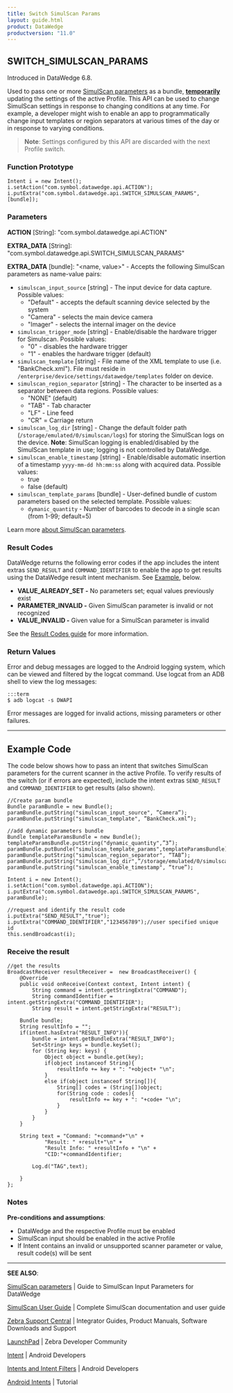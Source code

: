 ```yaml
---
title: Switch SimulScan Params
layout: guide.html
product: DataWedge
productversion: "11.0"
---
```


## SWITCH_SIMULSCAN_PARAMS

Introduced in DataWedge 6.8.

Used to pass one or more [SimulScan parameters](../../input/simulscan) as a bundle, **<u>temporarily</u>** updating the settings of the active Profile. This API can be used to change SimulScan settings in response to changing conditions at any time. For example, a developer might wish to enable an app to programmatically change input templates or region separators at various times of the day or in response to varying conditions.

> **Note**: Settings configured by this API are discarded with the next Profile switch.

### Function Prototype

    Intent i = new Intent();
    i.setAction("com.symbol.datawedge.api.ACTION");
    i.putExtra("com.symbol.datawedge.api.SWITCH_SIMULSCAN_PARAMS", [bundle]);

### Parameters

**ACTION** [String]: "com.symbol.datawedge.api.ACTION"

**EXTRA_DATA** [String]: "com.symbol.datawedge.api.SWITCH_SIMULSCAN_PARAMS"

**EXTRA_DATA** [bundle]: "&lt;name, value&gt;" - Accepts the following SimulScan parameters as name-value pairs:

- `simulscan_input_source` [string] - The input device for data capture. Possible values:
  - "Default" - accepts the default scanning device selected by the system
  - "Camera" - selects the main device camera
  - "Imager" - selects the internal imager on the device
- `simulscan_trigger_mode` [string] - Enable/disable the hardware trigger for Simulscan. Possible values:
  - "0" - disables the hardware trigger
  - "1" - enables the hardware trigger (default)
- `simulscan_template` [string] - File name of the XML template to use (i.e. "BankCheck.xml"). File must reside in `/enterprise/device/settings/datawedge/templates` folder on device.
- `simulscan_region_separator` [string] - The character to be inserted as a separator between data regions. Possible values:
  - "NONE" (default)
  - "TAB" - Tab character
  - "LF" - Line feed
  - "CR" = Carriage return
- `simulscan_log_dir` [string] - Change the default folder path (`/storage/emulated/0/simulscan/logs`) for storing the SimulScan logs on the device. **Note**: SimulScan logging is enabled/disabled by the SimulScan template in use; logging is not controlled by DataWedge.
- `simulscan_enable_timestamp` [string] - Enable/disable automatic insertion of a timestamp `yyyy-mm-dd hh:mm:ss` along with acquired data. Possible values:
  - true
  - false (default)
- `simulscan_template_params` [bundle] - User-defined bundle of custom parameters based on the selected template. Possible values:
  - `dymanic_quantity` - Number of barcodes to decode in a single scan (from 1-99; default=5)

Learn more [about SimulScan parameters](../../input/simulscan).

### Result Codes

DataWedge returns the following error codes if the app includes the intent extras `SEND_RESULT` and `COMMAND_IDENTIFIER` to enable the app to get results using the DataWedge result intent mechanism. See [Example](#example), below.

- **VALUE_ALREADY_SET -** No parameters set; equal values previously exist
- **PARAMETER_INVALID -** Given SimulScan parameter is invalid or not recognized
- **VALUE_INVALID -** Given value for a SimulScan parameter is invalid

See the [Result Codes guide](../resultinfo) for more information.

### Return Values

Error and debug messages are logged to the Android logging system, which can be viewed and filtered by the logcat command. Use logcat from an ADB shell to view the log messages:

    :::term
    $ adb logcat -s DWAPI

Error messages are logged for invalid actions, missing parameters or other failures.

---

## Example Code

The code below shows how to pass an intent that switches SimulScan parameters for the current scanner in the active Profile. To verify results of the switch (or if errors are expected), include the intent extras `SEND_RESULT` and `COMMAND_IDENTIFIER` to get results (also shown).

    //Create param bundle
    Bundle paramBundle = new Bundle();
    paramBundle.putString("simulscan_input_source", ”Camera”);
    paramBundle.putString("simulscan_template", ”BankCheck.xml”);

    //add dynamic parameters bundle
    Bundle templateParamsBundle = new Bundle();
    templateParamsBundle.putString("dynamic_quantity",”3”);
    paramBundle.putBundle("simulscan_template_params",templateParamsBundle);
    paramBundle.putString("simulscan_region_separator", “TAB”);
    paramBundle.putString("simulscan_log_dir",”/storage/emulated/0/simulscan/logs”);
    paramBundle.putString("simulscan_enable_timestamp", “true”);

    Intent i = new Intent();
    i.setAction("com.symbol.datawedge.api.ACTION");
    i.putExtra("com.symbol.datawedge.api.SWITCH_SIMULSCAN_PARAMS", paramBundle);

    //request and identify the result code
    i.putExtra("SEND_RESULT","true");
    i.putExtra("COMMAND_IDENTIFIER","123456789");//user specified unique id
    this.sendBroadcast(i);

### Receive the result

    //get the results
    BroadcastReceiver resultReceiver =  new BroadcastReceiver() {
        @Override
        public void onReceive(Context context, Intent intent) {
            String command = intent.getStringExtra("COMMAND");
            String commandIdentifier = intent.getStringExtra("COMMAND_IDENTIFIER");
            String result = intent.getStringExtra("RESULT");

        Bundle bundle;
        String resultInfo = "";
        if(intent.hasExtra("RESULT_INFO")){
            bundle = intent.getBundleExtra("RESULT_INFO");
            Set<String> keys = bundle.keySet();
            for (String key: keys) {
                Object object = bundle.get(key);
                if(object instanceof String){
                    resultInfo += key + ": "+object+ "\n";
                }
                else if(object instanceof String[]){
                    String[] codes = (String[])object;
                    for(String code : codes){
                        resultInfo += key + ": "+code+ "\n";
                    }
                }
            }
        }

        String text = "Command: "+command+"\n" +
                "Result: " +result+"\n" +
                "Result Info: " +resultInfo + "\n" +
                "CID:"+commandIdentifier;

        	Log.d("TAG",text);

    	}
    };

### Notes

**Pre-conditions and assumptions**:

- DataWedge and the respective Profile must be enabled
- SimulScan input should be enabled in the active Profile
- If Intent contains an invalid or unsupported scanner parameter or value, result code(s) will be sent

---

**SEE ALSO**:

[SimulScan parameters](../../input/simulscan) | Guide to SimulScan Input Parameters for DataWedge

[SimulScan User Guide](/simulscan) | Complete SimulScan documentation and user guide

[Zebra Support Central](https://www.zebra.com/us/en/support-downloads.html) | Integrator Guides, Product Manuals, Software Downloads and Support

[LaunchPad](https://developer.zebra.com/welcome) | Zebra Developer Community

[Intent](https://developer.android.com/reference/android/content/Intent.html) | Android Developers

[Intents and Intent Filters](http://developer.android.com/guide/components/intents-filters.html) | Android Developers

[Android Intents](http://www.vogella.com/tutorials/AndroidIntent/article.html) | Tutorial
